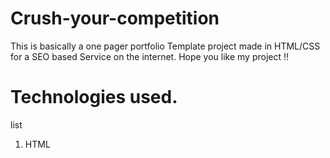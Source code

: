 # Crush-your-competition
This is basically a one pager portfolio Template project made in HTML/CSS for a SEO based Service on the internet. Hope you like my project !!
# Technologies used.
list
1. HTML
